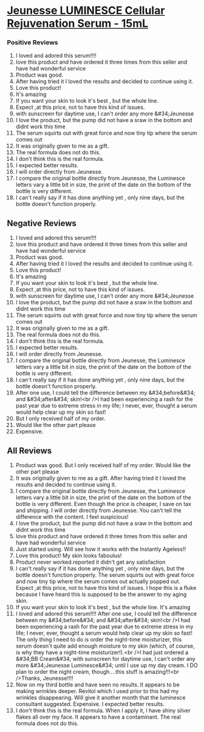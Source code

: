 # [Jeunesse LUMINESCE Cellular Rejuvenation Serum -  15mL](https://products.checkmycream.com/products/Jeunesse-LUMINESCE-Cellular-Rejuvenation-Serum-15mL.html)

### Positive Reviews

<ol>
      <li>I loved and adored this serum!!!!</li>
      <li>love this product and have ordered it three times from this seller and have had wonderful service</li>
      <li>Product was good.</li>
      <li>After having tried it I loved the results and decided to continue using it.</li>
      <li>Love this product!  </li>
      <li>It&#x27;s amazing</li>
      <li>If you want your skin to look it&#x27;s best , but the whole line.</li>
      <li>Expect ,at this price, not to have this kind of issues.  </li>
      <li>with sunscreen for daytime use, I can&#x27;t order any more &amp;#34;Jeunesse</li>
      <li>I love the product, but the pump did not have a sraw in the bottom and didnt work this time</li>
      <li>The serum squirts out with great force and now tiny tip where the serum comes out</li>
      <li>It was originally given to me as a gift.  </li>
      <li>The real formula does not do this.</li>
      <li>I don&#x27;t think this is the real formula.</li>
      <li>I expected better results.</li>
      <li>I will order directly from Jeunesse.</li>
      <li>I compare the original bottle directly from Jeunesse, the Luminesce  letters vary a little bit in size, the print of the  date on the bottom of the bottle is very different.</li>
      <li>I can&#x27;t really say if it has done anything yet , only nine days, but the bottle doesn&#x27;t function properly.  </li>
</ol>


<h2>Negative Reviews</h2>
<ol>
<li> I loved and adored this serum!!!!</li>
<li> love this product and have ordered it three times from this seller and have had wonderful service</li>
<li> Product was good.</li>
<li> After having tried it I loved the results and decided to continue using it.</li>
<li> Love this product!  </li>
<li> It&#x27;s amazing</li>
<li> If you want your skin to look it&#x27;s best , but the whole line.</li>
<li> Expect ,at this price, not to have this kind of issues.  </li>
<li> with sunscreen for daytime use, I can&#x27;t order any more &amp;#34;Jeunesse</li>
<li> I love the product, but the pump did not have a sraw in the bottom and didnt work this time</li>
<li> The serum squirts out with great force and now tiny tip where the serum comes out</li>
<li> It was originally given to me as a gift.  </li>
<li> The real formula does not do this.</li>
<li> I don&#x27;t think this is the real formula.</li>
<li> I expected better results.</li>
<li> I will order directly from Jeunesse.</li>
<li> I compare the original bottle directly from Jeunesse, the Luminesce  letters vary a little bit in size, the print of the  date on the bottom of the bottle is very different.</li>
<li> I can&#x27;t really say if it has done anything yet , only nine days, but the bottle doesn&#x27;t function properly.  </li>
<li> After one use, I could tell the difference between my &amp;#34;before&amp;#34; and &amp;#34;after&amp;#34; skin!&lt;br /&gt;I had been experiencing a rash for the past year due to extreme stress in my life; I never, ever, thought a serum would help clear up my skin so fast!</li>
<li> But I only received half of my order.</li>
<li> Would like the other part please</li>
<li> Expensive.</li>
</ol>

<h2>All Reviews</h2>

<ol>
    <li> Product was good. But I only received half of my order. Would like the other part please</li>
    <li> It was originally given to me as a gift.  After having tried it I loved the results and decided to continue using it.</li>
    <li> I compare the original bottle directly from Jeunesse, the Luminesce  letters vary a little bit in size, the print of the  date on the bottom of the bottle is very different. Even though the price is cheaper, I save on tax and shipping. I will order directly from Jeunesse. You can&#x27;t tell the difference with the content. I feel suspicious!</li>
    <li> I love the product, but the pump did not have a sraw in the bottom and didnt work this time</li>
    <li> love this product and have ordered it three times from this seller and have had wonderful service</li>
    <li> Just started using. Will see how it works with the Instantly Ageless!!</li>
    <li> Love this product!  My skin looks faboulus!</li>
    <li> Product never worked.reported it didn&#x27;t get any satisfaction</li>
    <li> I can&#x27;t really say if it has done anything yet , only nine days, but the bottle doesn&#x27;t function properly.  The serum squirts out with great force and now tiny tip where the serum comes out actually popped out.  Expect ,at this price, not to have this kind of issues.  I hope this is a fluke because I have heard this is supposed to be the answer to my aging skin.</li>
    <li> If you want your skin to look it&#x27;s best , but the whole line. It&#x27;s amazing</li>
    <li> I loved and adored this serum!!!! After one use, I could tell the difference between my &amp;#34;before&amp;#34; and &amp;#34;after&amp;#34; skin!&lt;br /&gt;I had been experiencing a rash for the past year due to extreme stress in my life; I never, ever, thought a serum would help clear up my skin so fast! The only thing I need to do is order the night-time moisturizer, this serum doesn&#x27;t quite add enough moisture to my skin (which, of course, is why they have a night-time moisturizer!).&lt;br /&gt;I had just ordered a &amp;#34;BB Cream&amp;#34; with sunscreen for daytime use, I can&#x27;t order any more &amp;#34;Jeunesse Luminesce&amp;#34; until I use up my day cream. I DO plan to order the night cream, though....this stuff is amazing!!!&lt;br /&gt;Thanks, Jeunesse!!!!</li>
    <li> Now on my third bottle and have seen no results. It appears to be making wrinkles deeper. Revitol which I used prior to this had my wrinkles disappearing. Will give it another month that the luminesce consultant suggested. Expensive. I expected better results.</li>
    <li> I don&#x27;t think this is the real formula. When I apply it, I have shiny silver flakes all over my face. It appears to have a contaminant.  The real formula does not do this.</li>
</ol>





